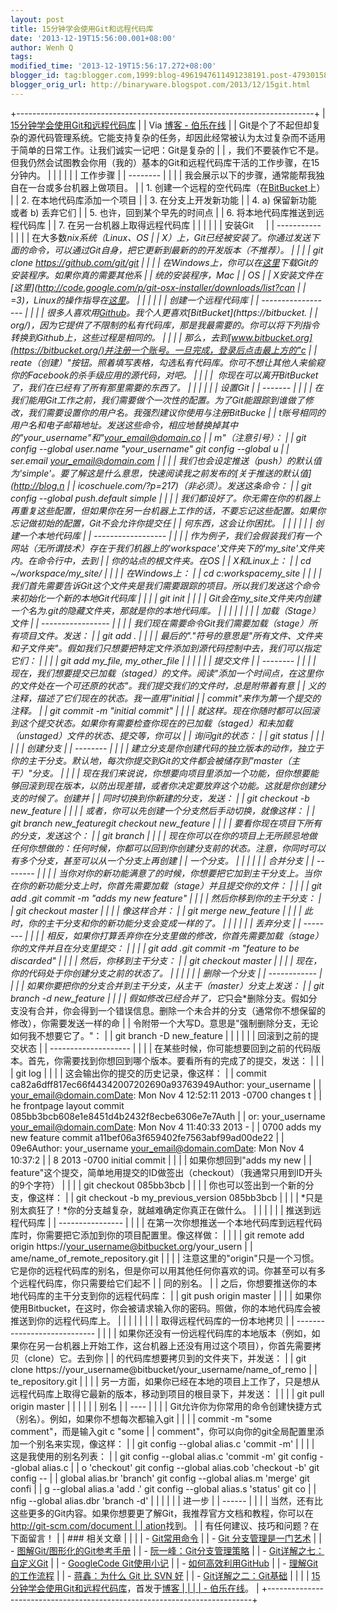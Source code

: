 ```yaml
---
layout: post
title: 15分钟学会使用Git和远程代码库
date: '2013-12-19T15:56:00.001+08:00'
author: Wenh Q
tags:
modified_time: '2013-12-19T15:56:17.272+08:00'
blogger_id: tag:blogger.com,1999:blog-4961947611491238191.post-4793015854749387676
blogger_orig_url: http://binaryware.blogspot.com/2013/12/15git.html
---
```

+--------------------------------------------------------------------------+
| [15分钟学会使用Git和远程代码库](http://blog.jobbole.com/53573/)          |
| Via [博客 - 伯乐在线](http://blog.jobbole.com/)                          |
| Git是个了不起但却复杂的源代码管理系统。它能支持复杂的任务，却因此经常被认为太过复杂而不适用于简单的日常工作。让我们诚实一记吧：Git是复杂的 |
| ，我们不要装作它不是。但我仍然会试图教会你用（我的）基本的Git和远程代码库干活的工作步骤，在15分钟内。 |
|                                                                          |
|                                                                         |
| 工作步骤                                                                 |
| --------                                                                 |
|                                                                          |
| 我会展示以下的步骤，通常能帮我独自在一台或多台机器上做项目。             |
| 1.  创建一个远程的空代码库（在[BitBucket](https://bitbucket.org/)上）    |
| 2.  在本地代码库添加一个项目                                             |
| 3.  在分支上开发新功能                                                   |
| 4.  a) 保留新功能 或者 b) 丢弃它们                                       |
| 5.  也许，回到某个早先的时间点                                           |
| 6.  将本地代码库推送到远程代码库                                         |
| 7.  在另一台机器上取得远程代码库                                         |
|                                                                          |
|                                                                         |
| 安装Git                                                                  |
| -----------                                                              |
|                                                                          |
| 在大多数*nix系统（Linux、OS                                             |
| X）上，Git已经被安装了。你通过发送下面的命令，可以通过Git自身，把它更新到最新的的开发版本（不推荐）。 |
|                                                                          |
|     git clone https://github.com/git/git                                 |
|                                                                          |
| 在Windows上，你可以在[这里](http://git-scm.com/download/win)下载Git的安装程序。如果你真的需要其他系 |
| 统的安装程序，Mac                                                        |
| OS                                                                       |
| X安装文件在[这里](http://code.google.com/p/git-osx-installer/downloads/list?can |
| =3)，Linux的操作指导在[这里](http://book.git-scm.com/2_installing_git.html)。 |
|                                                                          |
|                                                                         |
| 创建一个远程代码库                                                       |
| ------------------                                                       |
|                                                                          |
| 很多人喜欢用[Github](https://github.com/)。我个人更喜欢[BitBucket](https://bitbucket. |
| org/)，因为它提供了不限制的私有代码库，那是我最需要的。你可以将下列指令转换到Github上，这些过程是相同的。 |
|                                                                          |
| 那么，去到[www.bitbucket.org](https://bitbucket.org/)并注册一个账号。一旦完成，登录后点击最上方的"c |
| reate（创建）"按钮。照着填写表格，勾选私有代码库。你可不想让其他人来偷窥你的Facebook的杀手级应用的源代码，对吧。 |
|                                                                          |
|  你现在可以离开BitBucket了，我们在已经有了所有那里需要的东西了。         |
|                                                                          |
|                                                                         |
| 设置Git                                                                  |
| -------                                                                  |
|                                                                          |
| 在我们能用Git工作之前，我们需要做个一次性的配置。为了Git能跟踪到谁做了修改，我们需要设置你的用户名。我强烈建议你使用与注册BitBucke |
| t账号相同的用户名和电子邮箱地址。发送这些命令，相应地替换掉其中的"your_username"和"your_email@domain.co |
| m"（注意引号）：                                                         |
|     git config --global user.name "your_username"  git config --global u |
| ser.email your_email@domain.com                                          |
|                                                                          |
| 我们也会设定推送（push）的默认值为'simple'。要了解这是什么意思，快速阅读我之前发布的[关于推送的默认值](http://blog.n |
| icoschuele.com/?p=217)（非必须）。发送这条命令：                         |
|     git config --global push.default simple                              |
|                                                                          |
| 我们都设好了。你无需在你的机器上再重复这些配置，但如果你在另一台机器上工作的话，不要忘记这些配置。如果你忘记做初始的配置，Git不会允许你提交任 |
| 何东西，这会让你困扰。                                                   |
|                                                                          |
|                                                                         |
| 创建一个本地代码库                                                       |
| ------------------                                                       |
|                                                                          |
| 作为例子，我们会假装我们有一个网站（无所谓技术）存在于我们机器上的'workspace'文件夹下的'my_site'文件夹内。在命令行中，去到 |
| 你的站点的根文件夹。在OS                                                 |
| X和Linux上：                                                             |
|     cd ~/workspace/my_site/                                              |
|                                                                          |
| 在Windows上：                                                            |
|     cd c:workspacemy_site                                              |
|                                                                          |
| 我们首先需要告诉Git这个文件夹是我们需要跟踪的项目。所以我们发送这个命令来初始化一个新的本地Git代码库 |
|                                                                          |
|     git init                                                             |
|                                                                          |
| Git会在my_site文件夹内创建一个名为.git的隐藏文件夹，那就是你的本地代码库。 |
|                                                                          |
|                                                                          |
|                                                                         |
| 加载（Stage）文件                                                        |
| -----------------                                                        |
|                                                                          |
| 我们现在需要命令Git我们需要加载（stage）所有项目文件。发送：             |
|     git add .                                                            |
|                                                                          |
| 最后的"."符号的意思是"所有文件、文件夹和子文件夹"。假如我们只想要把特定文件添加到源代码控制中去，我们可以指定它们： |
|                                                                          |
|     git add my_file, my_other_file                                       |
|                                                                          |
|                                                                         |
| 提交文件                                                                 |
| --------                                                                 |
|                                                                          |
| 现在，我们想要提交已加载（staged）的文件。阅读"添加一个时间点，在这里你的文件处在一个可还原的状态"。我们提交我们的文件时，总是附带着有意 |
| 义的注释，描述了它们现在的状态。我一直用"initial                         |
| commit"来作为第一个提交的注释。                                          |
|     git commit -m "initial commit"                                       |
|                                                                          |
| 就这样。现在你随时都可以回滚到这个提交状态。如果你有需要检查你现在的已加载（staged）和未加载（unstaged）文件的状态、提交等，你可以 |
| 询问git的状态：                                                          |
|     git status                                                           |
|                                                                          |
|                                                                         |
| 创建分支                                                                 |
| --------                                                                 |
|                                                                          |
| 建立分支是你创建代码的独立版本的动作，独立于你的主干分支。默认地，每次你提交到Git的文件都会被储存到"master（主干）"分支。 |
|                                                                          |
| 现在我们来说说，你想要向项目里添加一个功能，但你想要能够回滚到现在版本，以防出现差错，或者你决定要放弃这个功能。这就是你创建分支的时候了。创建并 |
| 同时切换到你新建的分支，发送：                                           |
|     git checkout -b new_feature                                          |
|                                                                          |
| 或者，你可以先创建一个分支然后手动切换，就像这样：                       |
|     git branch new_featuregit checkout new_feature                       |
|                                                                          |
| 要看你现在项目下所有的分支，发送这个：                                   |
|     git branch                                                           |
|                                                                          |
| 现在你可以在你的项目上无所顾忌地做任何你想做的：任何时候，你都可以回到你创建分支前的状态。注意，你同时可以有多个分支，甚至可以从一个分支上再创建 |
| 一个分支。                                                               |
|                                                                          |
|                                                                         |
| 合并分支                                                                 |
| --------                                                                 |
|                                                                          |
| 当你对你的新功能满意了的时候，你想要把它加到主干分支上。当你在你的新功能分支上时，你首先需要加载（stage）并且提交你的文件： |
|                                                                          |
|     git add .git commit -m "adds my new feature"                         |
|                                                                          |
| 然后你移到你的主干分支：                                                 |
|     git checkout master                                                  |
|                                                                          |
| 像这样合并：                                                             |
|     git merge new_feature                                                |
|                                                                          |
| 此时，你的主干分支和你的新功能分支会变成一样的了。                       |
|                                                                          |
|                                                                         |
| 丢弃分支                                                                 |
| --------                                                                 |
|                                                                          |
| 相反，如果你打算丢弃你在分支里做的修改，你首先需要加载（stage）你的文件并且在分支里提交： |
|                                                                          |
|     git add .git commit -m "feature to be discarded"                     |
|                                                                          |
| 然后，你移到主干分支：                                                   |
|     git checkout master                                                  |
|                                                                          |
| 现在，你的代码处于你创建分支之前的状态了。                               |
|                                                                          |
|                                                                         |
| 删除一个分支                                                             |
| ------------                                                             |
|                                                                          |
| 如果你要把你的分支合并到主干分支，从主干（master）分支上发送：           |
|     git branch -d new_feature                                            |
|                                                                          |
| 假如修改已经合并了，它*只会*删除分支。假如分支没有合并，你会得到一个错误信息。删除一个未合并的分支（通常你不想保留的修改），你需要发送一样的命 |
| 令附带一个大写D。意思是"强制删除分支，无论如何我不想要它了。"：          |
|     git branch -D new_feature                                            |
|                                                                          |
|                                                                         |
| 回滚到之前的提交状态                                                     |
| --------------------                                                     |
|                                                                          |
| 在某些时候，你可能想要回到之前的代码版本。首先，你需要找到你想回到哪个版本。要看所有的完成了的提交，发送： |
|                                                                          |
|     git log                                                              |
|                                                                          |
| 这会输出你的提交的历史记录，像这样：                                     |
|     commit ca82a6dff817ec66f44342007202690a93763949Author: your_username |
|  your_email@domain.comDate:   Mon Nov 4 12:52:11 2013 -0700    changes t |
| he frontpage layout  commit 085bb3bcb608e1e8451d4b2432f8ecbe6306e7e7Auth |
| or: your_username your_email@domain.comDate:   Mon Nov 4 11:40:33 2013 - |
| 0700    adds my new feature  commit a11bef06a3f659402fe7563abf99ad00de22 |
| 09e6Author: your_username your_email@domain.comDate:   Mon Nov 4 10:37:2 |
| 8 2013 -0700    initial commit                                           |
|                                                                          |
| 如果你想回到"adds my new                                                 |
| feature"这个提交，简单地用提交的ID做签出（checkout）（我通常只用到ID开头的9个字符） |
|                                                                          |
|     git checkout 085bb3bcb                                               |
|                                                                          |
| 你也可以签出到一个新的分支，像这样：                                     |
|     git checkout -b my_previous_version 085bb3bcb                        |
|                                                                          |
| *只是别太疯狂了！*你的分支越复杂，就越难确定你真正在做什么。             |
|                                                                          |
|                                                                         |
| 推送到远程代码库                                                         |
| ----------------                                                         |
|                                                                          |
| 在第一次你想推送一个本地代码库到远程代码库时，你需要把它添加到你的项目配置里。像这样做： |
|                                                                          |
|     git remote add origin https://your_username@bitbucket.org/your_usern |
| ame/name_of_remote_repository.git                                        |
|                                                                          |
| 注意这里的"origin"只是一个习惯。它是你的远程代码库的别名，但是你可以用其他任何你喜欢的词。你甚至可以有多个远程代码库，你只需要给它们起不 |
| 同的别名。                                                               |
| 之后，你想要推送你的本地代码库的主干分支到你的远程代码库：               |
|     git push origin master                                               |
|                                                                          |
| 如果你使用Bitbucket，在这时，你会被请求输入你的密码。照做，你的本地代码库会被推送到你的远程代码库上。 |
|                                                                          |
|                                                                          |
|                                                                         |
| 取得远程代码库的一份本地拷贝                                             |
| ----------------------------                                             |
|                                                                          |
| 如果你还没有一份远程代码库的本地版本（例如，如果你在另一台机器上开始工作，这台机器上还没有用过这个项目），你首先需要拷贝（clone）它。去到你 |
| 的代码库想要拷贝到的文件夹下，并发送：                                   |
|     git clone https://your_username@bitbucket/your_username/name_of_remo |
| te_repository.git                                                        |
|                                                                          |
| 另一方面，如果你已经在本地的项目上工作了，只是想从远程代码库上取得它最新的版本，移动到项目的根目录下，并发送： |
|                                                                          |
|     git pull origin master                                               |
|                                                                          |
|                                                                         |
| 别名                                                                     |
| ----                                                                     |
|                                                                          |
| Git允许你为你常用的命令创建快捷方式（别名）。例如，如果你不想每次都输入git |
|                                                                          |
| commit -m "some comment"，而是输入git c "some                            |
| comment"，你可以向你的git全局配置里添加一个别名来实现，像这样：          |
|     git config --global alias.c 'commit -m'                              |
|                                                                          |
| 这是我使用的别名列表：                                                   |
|     git config --global alias.c 'commit -m'  git config --global alias.c |
| o 'checkout'  git config --global alias.cob 'checkout -b'  git config -- |
| global alias.br 'branch'  git config --global alias.m 'merge'  git confi |
| g --global alias.a 'add .'  git config --global alias.s 'status'  git co |
| nfig --global alias.dbr 'branch -d'                                      |
|                                                                          |
|                                                                         |
| 进一步                                                                   |
| ------                                                                   |
|                                                                          |
| 当然，还有比这些更多的Git内容。如果你想要更了解Git，我推荐官方文档和教程，你可以在[http://git-scm.com/document |
| ation](http://git-scm.com/documentation)找到。                           |
| 有任何建议、技巧和问题？在下面留言！                                     |
| ### 相关文章                                                             |
|                                                                          |
| -   [Git常用命令](http://blog.jobbole.com/34503/)                        |
| -   [Git 分支管理是一门艺术](http://blog.jobbole.com/13916/)             |
| -   [图解Git/图形化的Git参考手册](http://blog.jobbole.com/22647/)        |
| -   [阮一峰：Git分支管理策略](http://blog.jobbole.com/23398/)            |
| -   [Git详解之七：自定义Git](http://blog.jobbole.com/26131/)             |
| -   [GoogleCode Git使用小记](http://blog.jobbole.com/1237/)              |
| -   [如何高效利用GitHub](http://blog.jobbole.com/34483/)                 |
| -   [理解Git的工作流程](http://blog.jobbole.com/24379/)                  |
| -   [蒋鑫：为什么 Git 比 SVN 好](http://blog.jobbole.com/20069/)         |
| -   [Git详解之二：Git基础](http://blog.jobbole.com/25808/)               |
|                                                                          |
| [15分钟学会使用Git和远程代码库](http://blog.jobbole.com/53573/)，首发于[博客 |
|                                                                          |
| - 伯乐在线](http://blog.jobbole.com/)。                                  |
+--------------------------------------------------------------------------+
